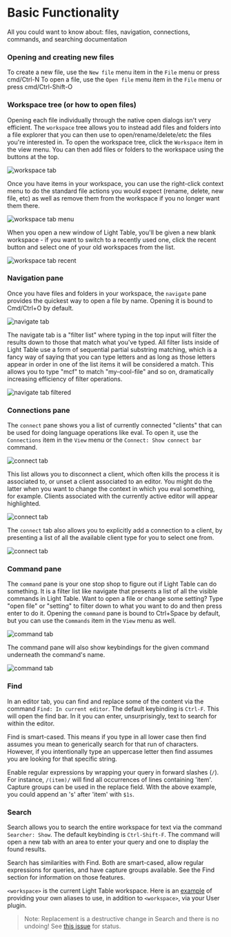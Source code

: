 # Basic Functionality

All you could want to know about: files, navigation, connections, commands, and searching documentation

### Opening and creating new files

To create a new file, use the `New file` menu item in the `File` menu or press cmd/Ctrl-N
To open a file, use the `Open file` menu item in the `File` menu or press cmd/Ctrl-Shift-O

### Workspace tree (or how to open files)

Opening each file individually through the native open dialogs isn't very efficient. The `workspace` tree allows you to instead add files and folders into a file explorer that you can then use to open/rename/delete/etc the files you're interested in. To open the workspace tree, click the `Workspace` item in the view menu. You can then add files or folders to the workspace using the buttons at the top.

![workspace tab](/images/start/wsadd.png)

Once you have items in your workspace, you can use the right-click context menu to do the standard file actions you would expect (rename, delete, new file, etc) as well as remove them from the workspace if you no longer want them there.

![workspace tab menu](/images/start/wsmenu.png)

When you open a new window of Light Table, you'll be given a new blank workspace - if you want to switch to a recently used one, click the recent button and select one of your old workspaces from the list.

![workspace tab recent](/images/start/wsrecent.png)

### Navigation pane

Once you have files and folders in your workspace, the `navigate` pane provides the quickest way to open a file by name. Opening it is bound to Cmd/Ctrl+O by default.

![navigate tab](/images/start/navi.png)

The navigate tab is a "filter list" where typing in the top input will filter the results down to those that match what you've typed. All filter lists inside of Light Table use a form of sequential partial substring matching, which is a fancy way of saying that you can type letters and as long as those letters appear in order in one of the list items it will be considered a match. This allows you to type "mcf" to match "my-cool-file" and so on, dramatically increasing efficiency of filter operations.

![navigate tab filtered](/images/start/navi2.png)

### Connections pane

The `connect` pane shows you a list of currently connected "clients" that can be used for doing language operations like eval. To open it, use the `Connections` item in the `View` menu or the `Connect: Show connect bar` command.

![connect tab](/images/start/con.png)

This list allows you to disconnect a client, which often kills the process it is associated to, or unset a client associated to an editor. You might do the latter when you want to change the context in which you eval something, for example. Clients associated with the currently active editor will appear highlighted.

![connect tab](/images/start/consel.png)

The `connect` tab also allows you to explicitly add a connection to a client, by presenting a list of all the available client type for you to select one from.

![connect tab](/images/start/conadd.png)

### Command pane

The `command` pane is your one stop shop to figure out if Light Table can do something. It is a filter list like navigate that presents a list of all the visible commands in Light Table. Want to open a file or change some setting? Type "open file" or "setting" to filter down to what you want to do and then press enter to do it. Opening the `command` pane is bound to Ctrl+Space by default, but you can use the `Commands` item in the `View` menu as well.

![command tab](/images/start/cmd.png)

The command pane will also show keybindings for the given command underneath the command's name.

![command tab](/images/start/cmdopts.png)

### Find

In an editor tab, you can find and replace some of the content via the command `Find: In current editor`. The default keybinding is `Ctrl-F`. This will open the find bar. In it you can enter, unsurprisingly, text to search for within the editor.

Find is smart-cased. This means if you type in all lower case then find assumes you mean to generically search for that run of characters. However, if you intentionally type an uppercase letter then find assumes you are looking for that specific string.

Enable regular expressions by wrapping your query in forward slashes (`/`). For instance, `/(item)/` will find all occurrences of lines containing 'item'. Capture groups can be used in the replace field. With the above example, you could append an 's' after 'item' with `$1s`.

### Search

Search allows you to search the entire workspace for text via the command `Searcher: Show`. The default keybinding is `Ctrl-Shift-F`. The command will open a new tab with an area to enter your query and one to display the found results.

Search has similarities with Find. Both are smart-cased, allow regular expressions for queries, and have capture groups available. See the Find section for information on those features.

`<workspace>` is the current Light Table workspace. Here is an [example](https://github.com/cldwalker/ltfiles/blob/d2459f26df08c10f4e74352e54dbf4919db5b7b0/src/lt/plugins/ltfiles/search.cljs#L12-L22) of providing your own aliases to use, in addition to `<workspace>`, via your User plugin. 

> Note: Replacement is a destructive change in Search and there is no undoing! See [this issue](https://github.com/LightTable/LightTable/issues/1547) for status.
